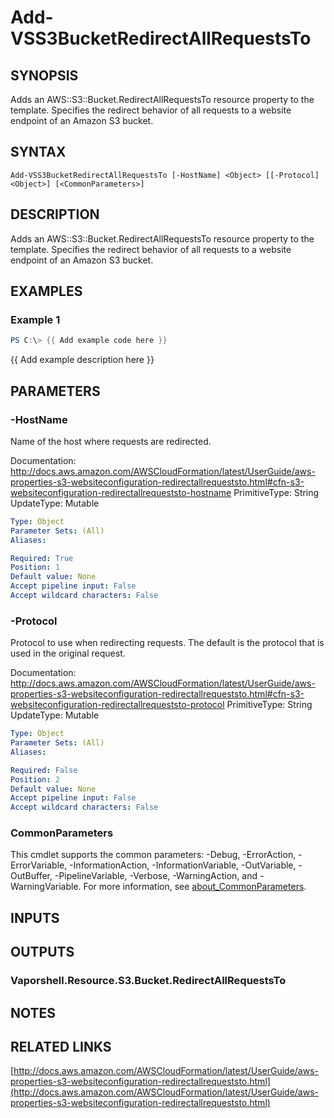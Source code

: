 # Add-VSS3BucketRedirectAllRequestsTo

## SYNOPSIS
Adds an AWS::S3::Bucket.RedirectAllRequestsTo resource property to the template.
Specifies the redirect behavior of all requests to a website endpoint of an Amazon S3 bucket.

## SYNTAX

```
Add-VSS3BucketRedirectAllRequestsTo [-HostName] <Object> [[-Protocol] <Object>] [<CommonParameters>]
```

## DESCRIPTION
Adds an AWS::S3::Bucket.RedirectAllRequestsTo resource property to the template.
Specifies the redirect behavior of all requests to a website endpoint of an Amazon S3 bucket.

## EXAMPLES

### Example 1
```powershell
PS C:\> {{ Add example code here }}
```

{{ Add example description here }}

## PARAMETERS

### -HostName
Name of the host where requests are redirected.

Documentation: http://docs.aws.amazon.com/AWSCloudFormation/latest/UserGuide/aws-properties-s3-websiteconfiguration-redirectallrequeststo.html#cfn-s3-websiteconfiguration-redirectallrequeststo-hostname
PrimitiveType: String
UpdateType: Mutable

```yaml
Type: Object
Parameter Sets: (All)
Aliases:

Required: True
Position: 1
Default value: None
Accept pipeline input: False
Accept wildcard characters: False
```

### -Protocol
Protocol to use when redirecting requests.
The default is the protocol that is used in the original request.

Documentation: http://docs.aws.amazon.com/AWSCloudFormation/latest/UserGuide/aws-properties-s3-websiteconfiguration-redirectallrequeststo.html#cfn-s3-websiteconfiguration-redirectallrequeststo-protocol
PrimitiveType: String
UpdateType: Mutable

```yaml
Type: Object
Parameter Sets: (All)
Aliases:

Required: False
Position: 2
Default value: None
Accept pipeline input: False
Accept wildcard characters: False
```

### CommonParameters
This cmdlet supports the common parameters: -Debug, -ErrorAction, -ErrorVariable, -InformationAction, -InformationVariable, -OutVariable, -OutBuffer, -PipelineVariable, -Verbose, -WarningAction, and -WarningVariable. For more information, see [about_CommonParameters](http://go.microsoft.com/fwlink/?LinkID=113216).

## INPUTS

## OUTPUTS

### Vaporshell.Resource.S3.Bucket.RedirectAllRequestsTo
## NOTES

## RELATED LINKS

[http://docs.aws.amazon.com/AWSCloudFormation/latest/UserGuide/aws-properties-s3-websiteconfiguration-redirectallrequeststo.html](http://docs.aws.amazon.com/AWSCloudFormation/latest/UserGuide/aws-properties-s3-websiteconfiguration-redirectallrequeststo.html)

